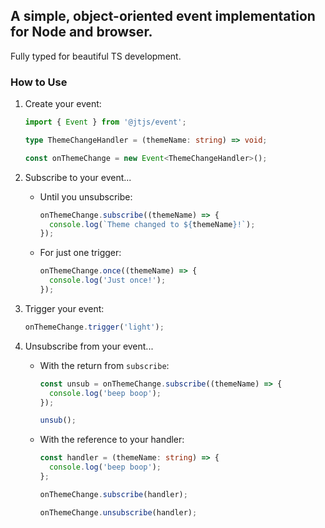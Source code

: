 ## A simple, object-oriented event implementation for Node and browser.

Fully typed for beautiful TS development.

### How to Use

1. Create your event:
    ```ts
    import { Event } from '@jtjs/event';

    type ThemeChangeHandler = (themeName: string) => void;

    const onThemeChange = new Event<ThemeChangeHandler>();
    ```

1. Subscribe to your event...
    - Until you unsubscribe:
        ```ts
        onThemeChange.subscribe((themeName) => {
          console.log(`Theme changed to ${themeName}!`);
        });
        ```

    - For just one trigger:
        ```ts
        onThemeChange.once((themeName) => {
          console.log('Just once!');
        });
        ```

1. Trigger your event:
    ```ts
    onThemeChange.trigger('light');
    ```

1. Unsubscribe from your event...
    - With the return from `subscribe`:
        ```ts
        const unsub = onThemeChange.subscribe((themeName) => {
          console.log('beep boop');
        });

        unsub();
        ```

    - With the reference to your handler:
        ```ts
        const handler = (themeName: string) => {
          console.log('beep boop');
        };

        onThemeChange.subscribe(handler);

        onThemeChange.unsubscribe(handler);
        ```
